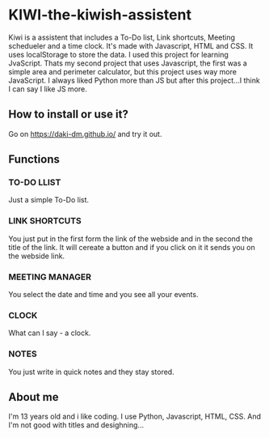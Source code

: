# KIWI-the-kiwish-assistent

Kiwi is a assistent that includes a To-Do list, Link shortcuts, Meeting schedueler and a time clock. It's made with Javascript, HTML and CSS. It uses localStorage to store the data. I used this project for learning JvaScript. Thats my second project that uses Javascript, the first was a simple area and perimeter calculator, but this project uses way more JavaScript. I  always liked Python more than JS but after this project...I think I can say I like JS more.

## How to install or use it?
Go on https://daki-dm.github.io/ and try it out.

## Functions

### TO-DO LLIST
Just a simple To-Do list.

### LINK SHORTCUTS
You just put in the first form the link of the webside and in the second the title of the link. It will cereate a button and if you click on it it sends you on the webside link.

### MEETING MANAGER
You select the date and time and you see all your events.

### CLOCK
What can I say - a clock.

### NOTES
You just write in quick notes and they stay stored.

## About me
I'm 13 years old and i like coding. I use Python, Javascript, HTML, CSS. And I'm not good with titles and desighning... 
